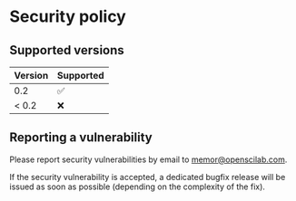 # Security policy

## Supported versions

| Version       | Supported          |
| ------------- | ------------------ |
| 0.2           | :white_check_mark: |
| < 0.2         | :x:                |

## Reporting a vulnerability

Please report security vulnerabilities by email to [memor@openscilab.com](mailto:memor@openscilab.com "memor@openscilab.com").

If the security vulnerability is accepted, a dedicated bugfix release will be issued as soon as possible (depending on the complexity of the fix).